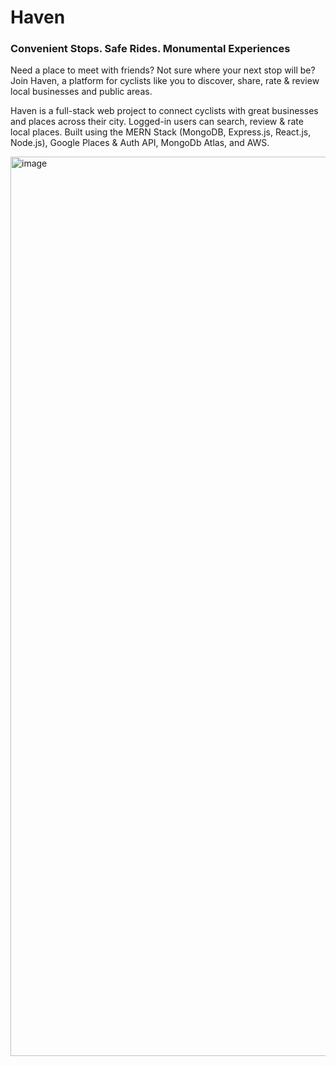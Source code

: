 # Haven
### Convenient Stops. Safe Rides. Monumental Experiences


Need a place to meet with friends? Not sure where your next stop will be? Join Haven, a platform for cyclists like you to discover, share, rate & review local businesses and public areas.

Haven is a full-stack web project to connect cyclists with great businesses and places across their city. Logged-in users can search, review & rate local places. Built using the MERN Stack (MongoDB, Express.js, React.js, Node.js), Google Places & Auth API, MongoDb Atlas, and AWS.


<img width="1439" alt="image" src="https://user-images.githubusercontent.com/6894904/181656460-82d0e7ea-e640-4961-9ca0-89363ad4242d.png">




